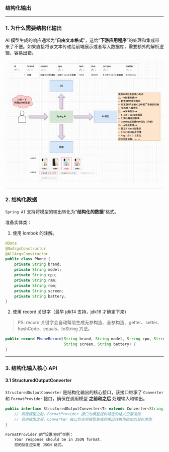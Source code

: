 ### 结构化输出

---

### 1. 为什么需要结构化输出

AI 模型生成的响应通常为“**自由文本格式**”，这给“**下游应用程序**”的处理和集成带来了不便。如果直接将该文本传递给前端展示或者写入数据库，需要额外的解析逻辑，容易出错。

![为什么需要结构化输出](images/11/why-need-structure-output.png)

---

### 2. 结构化数据

`Spring AI` 支持将模型的输出转化为“**结构化的数据**”格式。

准备实体类：

1. 使用 lombok 的注解。

```java
@Data
@NoArgsConstructor
@AllArgsConstructor
public class Phone {
    private String brand;
    private String model;
    private String cpu;
    private String ram;
    private String rom;
    private String screen;
    private String battery;
}
```

2. 使用 record 关键字（最早 jdk14 支持，jdk16 才确定下来）

> PS: record 关键字会自动帮助生成无参构造、全参构造、getter、setter、hashCode、equals、toString 方法。


```java
public record PhoneRecord(String brand, String model, String cpu, String ram, String rom,
                          String screen, String battery) {
}
```

---

### 3. 结构化输入核心 API

#### 3.1 StructuredOutputConverter

`StructuredOutputConverter` 是结构化输出的核心接口，该接口继承了 `Converter` 和 `FormatProvider` 接口，确保在调用模型 **之前和之后** 处理输入和输出。

```java
public interface StructuredOutputConverter<T> extends Converter<String, T>, FormatProvider {
    // 调用模型之前，FormatProvider 接口为模型提供特定的格式设置准则
    // 调用模型之后，Converter 接口负责将模型生成的输出转换为指定的目标类型
}
```

```java
FormatProvider 的“设置准则”举例：
    Your response should be in JSON format.
    您的回复应采用 JSON 格式。
    
```

